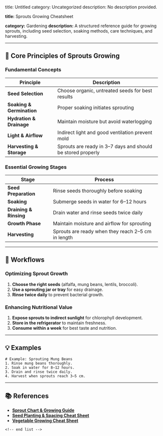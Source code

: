 title: Untitled
category: Uncategorized
description: No description provided.

**title:** Sprouts Growing Cheatsheet

**category:** Gardening
**description:** A structured reference guide for growing sprouts, including seed selection, soaking methods, care techniques, and harvesting.

---

## 🌱 **Core Principles of Sprouts Growing**

### **Fundamental Concepts**

| Principle                       | Description                                                  |
| ------------------------------- | ------------------------------------------------------------ |
| **Seed Selection**        | Choose organic, untreated seeds for best results             |
| **Soaking & Germination** | Proper soaking initiates sprouting                           |
| **Hydration & Drainage**  | Maintain moisture but avoid waterlogging                     |
| **Light & Airflow**       | Indirect light and good ventilation prevent mold             |
| **Harvesting & Storage**  | Sprouts are ready in 3–7 days and should be stored properly |

### **Essential Growing Stages**

| Stage                        | Process                                             |
| ---------------------------- | --------------------------------------------------- |
| **Seed Preparation**   | Rinse seeds thoroughly before soaking               |
| **Soaking**            | Submerge seeds in water for 6–12 hours             |
| **Draining & Rinsing** | Drain water and rinse seeds twice daily             |
| **Growth Phase**       | Maintain moisture and airflow for sprouting         |
| **Harvesting**         | Sprouts are ready when they reach 2–5 cm in length |

---

## 🔄 **Workflows**

### **Optimizing Sprout Growth**

1. **Choose the right seeds** (alfalfa, mung beans, lentils, broccoli).
2. **Use a sprouting jar or tray** for easy drainage.
3. **Rinse twice daily** to prevent bacterial growth.

### **Enhancing Nutritional Value**

1. **Expose sprouts to indirect sunlight** for chlorophyll development.
2. **Store in the refrigerator** to maintain freshness.
3. **Consume within a week** for best taste and nutrition.

---

## 💡 **Examples**

```plaintext
# Example: Sprouting Mung Beans
1. Rinse mung beans thoroughly.  
2. Soak in water for 8–12 hours.  
3. Drain and rinse twice daily.  
4. Harvest when sprouts reach 3–5 cm.  
```

---

## 📚 **References**

- **[Sprout Chart &amp; Growing Guide](https://freshsprouts.net/sprout-chart-in-print/)**
- **[Seed Planting &amp; Spacing Cheat Sheet](https://www.seedsnow.com/blogs/news/cheat-sheet)**
- **[Vegetable Growing Cheat Sheet](https://www.pinterest.co.uk/pin/vegetable-growing-cheat-sheet-planting-guide-and-tips--29343835064182964/)**

```
<!-- end list -->
```